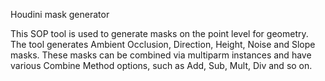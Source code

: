 Houdini mask generator 

This SOP tool is used to generate masks on the point level for geometry.
The tool generates Ambient Occlusion, Direction, Height, Noise and Slope masks. 
These masks can be combined via multiparm instances and have various Combine Method options, such as Add, Sub, Mult, Div and so on.
